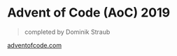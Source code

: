 # Advent of Code (AoC) 2019
> completed by Dominik Straub

[adventofcode.com](https://adventofcode.com)
